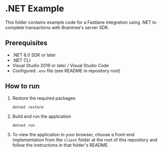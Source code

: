 # .NET Example

This folder contains example code for a Fastlane integration using .NET to complete transactions with Braintree's server SDK.

## Prerequisites

- .NET 6.0 SDK or later
- .NET CLI
- Visual Studio 2019 or later / Visual Studio Code
- Configured `.env` file (see README in repository root)

## How to run

1. Restore the required packages
    ```
    dotnet restore
    ```
2. Build and run the application
    ```
    dotnet run
    ```
3. To view the application in your browser, choose a front-end implementation from the `client` folder at the root of this repository and follow the instructions in that folder's README.
